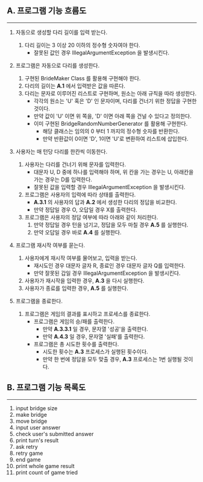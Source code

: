 ## A. 프로그램 기능 흐름도
<hr>

1. 자동으로 생성할 다리 길이를 입력 받는다.
   1. 다리 길이는 3 이상 20 이하의 정수형 숫자여야 한다.
      * 잘못된 값인 경우 IllegalArgumentException 을 발생시킨다.


2. 프로그램은 자동으로 다리를 생성한다.
   1. 구현된 BrideMaker Class 를 활용해 구현해야 한다.
   2. 다리의 길이는 __A.1__ 에서 입력받은 값을 따른다.
   3. 다리는 문자로 이루어진 리스트로 구현하며, 원소는 아래 규칙을 따라 생성한다.
      * 각각의 원소는 'U' 혹은 'D' 인 문자이며, 다리를 건너기 위한 정답을 구현한 것이다.
      * 만약 값이 'U' 이면 위 쪽을, 'D' 이면 아래 쪽을 건널 수 있다고 정의한다.
      * 이미 구현된 BridgeRandomNumberGenerator 를 활용해 구현한다.
        - 해당 클래스는 임의의 0 부터 1 까지의 정수형 숫자를 반환한다.
        - 만약 반환값이 0이면 'D', 1이면 'U'로 변환하여 리스트에 삽입한다.
      


3. 사용자는 매 턴당 다리를 한칸씩 이동한다.
   1. 사용자는 다리를 건너기 위해 문자를 입력한다.
      * 대문자 U, D 중에 하나를 입력해야 하며, 위 칸을 가는 경우는 U, 아래칸을 가는 경우는 D를 입력한다.
      * 잘못된 값을 입력할 경우 IllegalArgumentException 을 발생시킨다.
   2. 프로그램은 사용자의 입력에 따라 상태를 출력한다.
      * __A.3.1__ 의 사용자의 답과 __A.2__ 에서 생성한 다리의 정답을 비교한다.
      * 만약 정답일 경우 O, 오답일 경우 X를 출력한다.
   3. 프로그램은 사용자의 정답 여부에 따라 아래와 같이 처리한다.
      1. 만약 정답일 경우 턴을 넘기고, 정답을 모두 마칠 경우 __A.5__ 를 실행한다.
      2. 만약 오답일 경우 바로 __A.4__ 를 실행한다.


4. 프로그램 재시작 여부를 묻는다.
   1. 사용자에게 재시작 여부를 물어보고, 입력을 받는다.
      * 재시도인 경우 대문자 글자 R, 종료인 경우 대문자 글자 Q를 입력한다.
      * 만약 잘못된 갑일 경우 IllegalArgumentException 을 발생시킨다.
   2. 사용자가 재시작을 입력한 경우, __A.3__ 을 다시 실행한다.
   3. 사용자가 종료를 입력한 경우, __A.5__ 를 실행한다.


5. 프로그램을 종료한다.
   1. 프로그램은 게임의 결과를 표시하고 프로세스를 종료한다.
      * 프로그램은 게임의 승/패를 출력한다.
        - 만약 __A.3.3.1__ 일 경우, 문자열 '성공'을 출력한다.
        - 만약 __A.4.3__ 일 경우, 문자열 '실패'를 출력한다.
      * 프로그램은 총 시도한 횟수를 출력한다.
        - 시도한 횟수는 __A.3__ 프로세스가 실행된 횟수이다.
        - 만약 한 번에 정답을 모두 맞출 경우, __A.3__ 프로세스는 1번 실행될 것이다.


## B. 프로그램 기능 목록도
<hr>

1. input bridge size
2. make bridge
3. move bridge
4. input user answer
5. check user's submitted answer
6. print turn's result
7. ask retry
8. retry game
9. end game
10. print whole game result
11. print count of game tried
